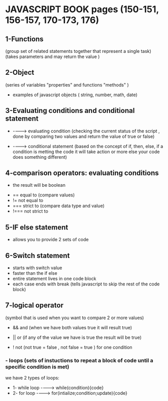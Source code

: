 # JAVASCRIPT BOOK pages (150-151, 156-157, 170-173, 176)

## 1-Functions 
(group set of related statements together that represent a single task)
(takes parameters and may return the value )

## 2-Object
(series of variables "properties" and functions "methods" )
- examples of javascript objects ( string, number, math, date)

## 3-Evaluating conditions and conditional statement

* ----> evaluating condition 
(checking the current status of the script , done by comparing two values and return the value of true or false)

* ----> conditional statement 
(based on the concept of if, then, else, if a condition is metting the code it will take action or more else your code does something different)

## 4-comparison operators: evaluating conditions
 
 * the result will be boolean 
 
 - == equal to (compare values)
 - != not equal to
 - === strict to (compare data type and value)
 - !=== not strict to 

## 5-IF else statement
 
 * allows you to provide 2 sets of code 

## 6-Switch statement

 * starts with switch value 
 * faster than the if else
 * entire statement lives in one code block 
 * each case ends with break (tells javascript to skip the rest of the code block)

## 7-logical operator 
 (symbol that is used when you want to compare 2 or more values)

 * && and 
 (when we have both values true it will result true)

* || or 
(if any of the value we have is true the result will be true)

* ! not 
(not true = false , not false = true ) for one condition 
               
### - loops (sets of instuctions to repeat a block of code until a specific condition is met)
we have 2 types of loops: 

  * 1- while loop 
----> while(condition){code}
  * 2- for loop
----> for(intialize;condition;update){code}